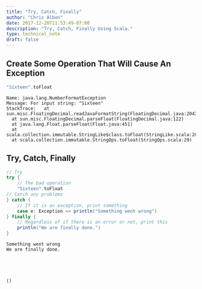 ```yaml
---
title: "Try, Catch, Finally"
author: "Chris Albon"
date: 2017-12-20T11:53:49-07:00
description: "Try, Catch, Finally Using Scala."
type: technical_note
draft: false
---
```

## Create Some Operation That Will Cause An Exception


```scala
"Sixteen".toFloat
```




    Name: java.lang.NumberFormatException
    Message: For input string: "Sixteen"
    StackTrace:   at sun.misc.FloatingDecimal.readJavaFormatString(FloatingDecimal.java:2043)
      at sun.misc.FloatingDecimal.parseFloat(FloatingDecimal.java:122)
      at java.lang.Float.parseFloat(Float.java:451)
      at scala.collection.immutable.StringLike$class.toFloat(StringLike.scala:280)
      at scala.collection.immutable.StringOps.toFloat(StringOps.scala:29)



## Try, Catch, Finally


```scala
// Try
try {
    // The bad operation
    "Sixteen".toFloat
// Catch any problems
} catch {
    // If it is an exception, print something
    case e: Exception => println("Something went wrong")
} finally {
    // Regardless of if there is an error or not, print this
    println("We are finally done.")
}
```

    Something went wrong
    We are finally done.





    ()


